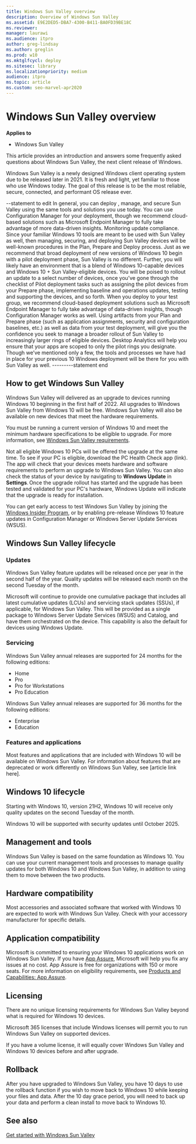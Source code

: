```yaml
---
title: Windows Sun Valley overview
description: Overview of Windows Sun Valley
ms.assetid: E9E2DED5-DBA7-4300-B411-BA0FD39BE18C
ms.reviewer: 
manager: laurawi
ms.audience: itpro
author: greg-lindsay
ms.author: greglin
ms.prod: w10
ms.mktglfcycl: deploy
ms.sitesec: library
ms.localizationpriority: medium
audience: itpro
ms.topic: article
ms.custom: seo-marvel-apr2020
---
```


# Windows Sun Valley overview

**Applies to**
-   Windows Sun Valley

This article provides an introduction and answers some frequently asked questions about Windows Sun Valley, the next client release of Windows. 

Windows Sun Valley is a newly designed Windows client operating system due to be released later in 2021. It is fresh and light, yet familiar to those who use Windows today. The goal of this release is to be the most reliable, secure, connected, and performant OS release ever.

--statement to edit
In general, you can deploy  , manage, and secure Sun Valley using the same tools and solutions you use today.
You can use Configuration Manager for your deployment, though we recommend cloud-based solutions such as Microsoft Endpoint Manager to fully take advantage of more data-driven insights. Monitoring update compliance.
Since your familiar Windows 10 tools are meant to be used with Sun Valley as well, then managing, securing, and deploying Sun Valley devices will be well-known procedures in the Plan, Prepare and Deploy process.
Just as we recommend that broad deployment of new versions of Windows 10 begin with a pilot deployment phase, Sun Valley is no different. Further, you will likely have an environment that is a blend of Windows 10-capable devices and Windows 10 + Sun Valley-eligible devices. You will be poised to rollout an update to a select number of devices, once you’ve gone through the checklist of Pilot deployment tasks such as assigning the pilot devices from your Prepare phase, implementing baseline and operations updates, testing and supporting the devices, and so forth.  When you deploy to your test group, we recommend cloud-based deployment solutions such as Microsoft Endpoint Manager to fully take advantage of data-driven insights, though Configuration Manager works as well.
Using artifacts from your Plan and Prepare phase (such as application assignments, security and configuration baselines, etc.) as well as data from your test deployment, will give you the confidence you seek to manage a broader rollout of Sun Valley to increasingly larger rings of eligible devices. Desktop Analytics will help you ensure that your apps are scoped to only the pilot rings you designate. 
Though we’ve mentioned only a few, the tools and processes we have had in place for your previous 10 Windows deployment will be there for you with Sun Valley as well.
---------statement end

## How to get Windows Sun Valley

Windows Sun Valley will delivered as an upgrade to devices running Windows 10 beginning in the first half of 2022. All upgrades to Windows Sun Valley from Windows 10 will be free. Windows Sun Valley will also be available on new devices that meet the hardware requirements. 

You must be running a current version of Windows 10 and meet the minimum hardware specifications to be eligible to upgrade. For more information, see [Windows Sun Valley requirements](windows-sv-requirements.md).

Not all eligible Windows 10 PCs will be offered the upgrade at the same time. To see if your PC is eligible, download the PC Health Check app (link). The app will check that your devices meets hardware and software requirements to perform an upgrade to Windows Sun Valley. You can also check the status of your device by navigating to **Windows Update** in **Settings**. Once the upgrade rollout has started and the upgrade has been tested and validated for your PC's hardware, Windows Update will indicate that the upgrade is ready for installation.

You can get early access to test Windows Sun Valley by joining the [Windows Insider Program](https://insider.windows.com), or by enabling pre-release Windows 10 feature updates in Configuration Manager or Windows Server Update Services (WSUS).

## Windows Sun Valley lifecycle

### Updates

Windows Sun Valley feature updates will be released once per year in the second half of the year. Quality updates will be released each month on the second Tuesday of the month. 

Microsoft will continue to provide one cumulative package that includes all latest cumulative updates (LCUs) and servicing stack updates (SSUs), if applicable, for Windows Sun Valley. This will be provided as a single package to Windows Server Update Services (WSUS) and Catalog, and have them orchestrated on the device. This capability is also the default for devices using Windows Update. 

### Servicing

Windows Sun Valley annual releases are supported for 24 months for the following editions: 
- Home
- Pro 
- Pro for Workstations
- Pro Education

Windows Sun Valley annual releases are supported for 36 months for the following editions:
- Enterprise
- Education

### Features and applications

Most features and applications that are included with Windows 10 will be available on Windows Sun Valley. For information about features that are deprecated or work differently on Windows Sun Valley, see [article link here].

## Windows 10 lifecycle

Starting with Windows 10, version 21H2, Windows 10 will receive only quality updates on the second Tuesday of the month. 

Windows 10 will be supported with security updates until October 2025.

## Management and tools

Windows Sun Valley is based on the same foundation as Windows 10. You can use your current management tools and processes to manage quality updates for both Windows 10 and Windows Sun Valley, in addition to using them to move between the two products. 

## Hardware compatibility

Most accessories and associated software that worked with Windows 10 are expected to work with Windows Sun Valley. Check with your accessory manufacturer for specific details.

## Application compatibility

Microsoft is committed to ensuring your Windows 10 applications work on Windows Sun Valley. If you have [App Assure](https://www.microsoft.com/fasttrack/microsoft-365/app-assure), Microsoft will help you fix any issues at no cost. App Assure is free for organizations with 150 or more seats. For more information on eligibility requirements, see [Products and Capabilities: App Assure](https://docs.microsoft.com/fasttrack/products-and-capabilities#app-assure).

## Licensing

There are no unique licensing requirements for Windows Sun Valley beyond what is required for Windows 10 devices.

Microsoft 365 licenses that include Windows licenses will permit you to run Windows Sun Valley on supported devices.

If you have a volume license, it will equally cover Windows Sun Valley and Windows 10 devices before and after upgrade.

## Rollback

After you have upgraded to Windows Sun Valley, you have 10 days to use the rollback function if you wish to move back to Windows 10 while keeping your files and data. After the 10 day grace period, you will need to back up your data and perform a clean install to move back to Windows 10.

## See also

[Get started with Windows Sun Valley](windows-sv-plan.md)


